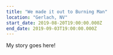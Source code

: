 ```yaml
---
title: "We made it out to Burning Man"
location: "Gerlach, NV"
start_date: 2019-08-20T19:00:00.000Z
end_date: 2019-09-03T19:00:00.000Z
---
```


My story goes here!
